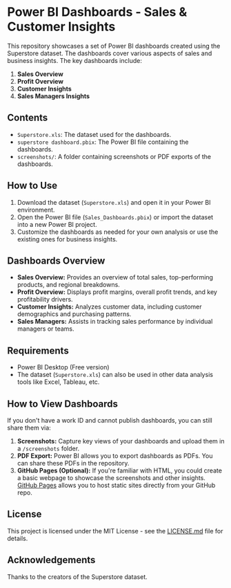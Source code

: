 # Power BI Dashboards - Sales & Customer Insights

This repository showcases a set of Power BI dashboards created using the Superstore dataset. The dashboards cover various aspects of sales and business insights. The key dashboards include:

1. **Sales Overview**
2. **Profit Overview**
3. **Customer Insights**
4. **Sales Managers Insights**

## Contents
- `Superstore.xls`: The dataset used for the dashboards.
- `superstore dashboard.pbix`: The Power BI file containing the dashboards.
- `screenshots/`: A folder containing screenshots or PDF exports of the dashboards.

## How to Use
1. Download the dataset (`Superstore.xls`) and open it in your Power BI environment.
2. Open the Power BI file (`Sales_Dashboards.pbix`) or import the dataset into a new Power BI project.
3. Customize the dashboards as needed for your own analysis or use the existing ones for business insights.

## Dashboards Overview
- **Sales Overview:** Provides an overview of total sales, top-performing products, and regional breakdowns.
- **Profit Overview:** Displays profit margins, overall profit trends, and key profitability drivers.
- **Customer Insights:** Analyzes customer data, including customer demographics and purchasing patterns.
- **Sales Managers:** Assists in tracking sales performance by individual managers or teams.

## Requirements
- Power BI Desktop (Free version)
- The dataset (`Superstore.xls`) can also be used in other data analysis tools like Excel, Tableau, etc.

## How to View Dashboards
If you don't have a work ID and cannot publish dashboards, you can still share them via:
1. **Screenshots:** Capture key views of your dashboards and upload them in a `/screenshots` folder.
2. **PDF Export:** Power BI allows you to export dashboards as PDFs. You can share these PDFs in the repository.
3. **GitHub Pages (Optional):** If you're familiar with HTML, you could create a basic webpage to showcase the screenshots and other insights. [GitHub Pages](https://pages.github.com/) allows you to host static sites directly from your GitHub repo.

## License
This project is licensed under the MIT License - see the [LICENSE.md](LICENSE.md) file for details.

## Acknowledgements
Thanks to the creators of the Superstore dataset.

